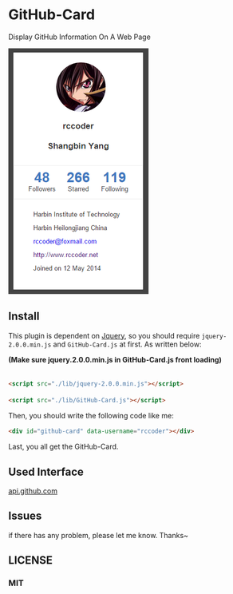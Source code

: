 # GitHub-Card
Display GitHub Information On A Web Page

![demo.png](./static/img/demo.png)

## Install

This plugin is dependent on [Jquery](https://jquery.com/), so you should require `jquery-2.0.0.min.js` and `GitHub-Card.js` at first. As written below:

**(Make sure jquery.2.0.0.min.js in GitHub-Card.js front loading)**

```html

<script src="./lib/jquery-2.0.0.min.js"></script>

<script src="./lib/GitHub-Card.js"></script>

```

Then, you should write the following code like me:

```html
<div id="github-card" data-username="rccoder"></div>
```

Last, you all get the GitHub-Card.

## Used Interface

[api.github.com](http://api.github.com)

## Issues

if there has any problem, please let me know. Thanks~

## LICENSE

### MIT